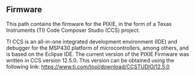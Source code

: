 ## Firmware
This path contains the firmware for the PIXIE, in the form of a Texas Instruments (TI) Code Composer Studio (CCS) project.

TI CCS is an all-in-one integrated development environment (IDE) and debugger for the MSP430 platform of microcontrollers, among others, and is based on the Eclipse IDE.
The current version of the PIXIE Firmware was written in CCS version 12.5.0. This version can be obtained using the following link:
https://www.ti.com/tool/download/CCSTUDIO/12.5.0
